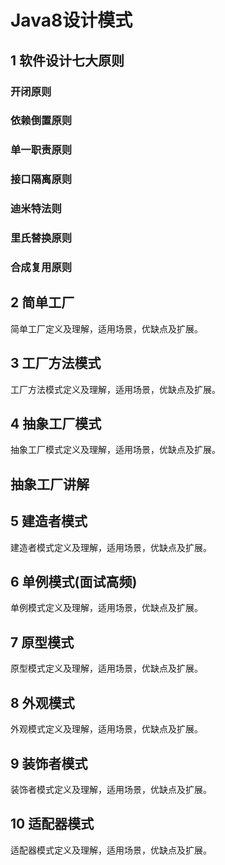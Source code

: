 # Java8设计模式


## 1 软件设计七大原则
### 开闭原则
### 依赖倒置原则
### 单一职责原则
### 接口隔离原则
### 迪米特法则
### 里氏替换原则
### 合成复用原则

## 2 简单工厂
简单工厂定义及理解，适用场景，优缺点及扩展。


## 3 工厂方法模式
工厂方法模式定义及理解，适用场景，优缺点及扩展。


## 4 抽象工厂模式
抽象工厂模式定义及理解，适用场景，优缺点及扩展。
## 抽象工厂讲解 
## 5 建造者模式
建造者模式定义及理解，适用场景，优缺点及扩展。


## 6 单例模式(面试高频)
单例模式定义及理解，适用场景，优缺点及扩展。


## 7 原型模式
原型模式定义及理解，适用场景，优缺点及扩展。

## 8 外观模式
外观模式定义及理解，适用场景，优缺点及扩展。

## 9 装饰者模式
装饰者模式定义及理解，适用场景，优缺点及扩展。

## 10 适配器模式
适配器模式定义及理解，适用场景，优缺点及扩展。


